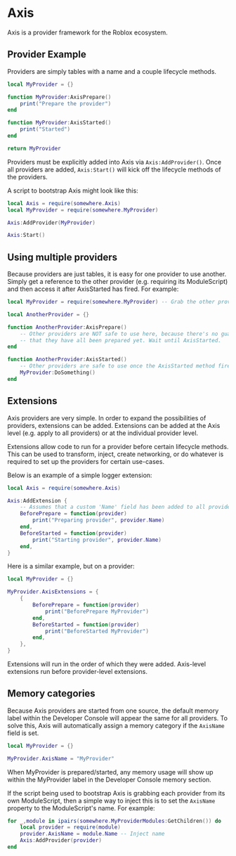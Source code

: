 # Axis

Axis is a provider framework for the Roblox ecosystem.

## Provider Example

Providers are simply tables with a name and a couple lifecycle methods.

```lua
local MyProvider = {}

function MyProvider:AxisPrepare()
	print("Prepare the provider")
end

function MyProvider:AxisStarted()
	print("Started")
end

return MyProvider
```

Providers must be explicitly added into Axis via `Axis:AddProvider()`. Once all providers are added, `Axis:Start()` will kick off the lifecycle methods of the providers.

A script to bootstrap Axis might look like this:

```lua
local Axis = require(somewhere.Axis)
local MyProvider = require(somewhere.MyProvider)

Axis:AddProvider(MyProvider)

Axis:Start()
```

## Using multiple providers

Because providers are just tables, it is easy for one provider to use another. Simply get a reference to the other provider (e.g. requiring its ModuleScript) and then access it after AxisStarted has fired. For example:

```lua
local MyProvider = require(somewhere.MyProvider) -- Grab the other provider

local AnotherProvider = {}

function AnotherProvider:AxisPrepare()
	-- Other providers are NOT safe to use here, because there's no guarantee
	-- that they have all been prepared yet. Wait until AxisStarted.
end

function AnotherProvider:AxisStarted()
	-- Other providers are safe to use once the AxisStarted method fires.
	MyProvider:DoSomething()
end
```

## Extensions

Axis providers are very simple. In order to expand the possibilities of providers, extensions can be added. Extensions can be added at the Axis level (e.g. apply to all providers) or at the individual provider level.

Extensions allow code to run for a provider before certain lifecycle methods. This can be used to transform, inject, create networking, or do whatever is required to set up the providers for certain use-cases.

Below is an example of a simple logger extension:

```lua
local Axis = require(somewhere.Axis)

Axis:AddExtension {
	-- Assumes that a custom 'Name' field has been added to all providers:
	BeforePrepare = function(provider)
		print("Preparing provider", provider.Name)
	end,
	BeforeStarted = function(provider)
		print("Starting provider", provider.Name)
	end,
}
```

Here is a similar example, but on a provider:

```lua
local MyProvider = {}

MyProvider.AxisExtensions = {
	{
		BeforePrepare = function(provider)
			print("BeforePrepare MyProvider")
		end,
		BeforeStarted = function(provider)
			print("BeforeStarted MyProvider")
		end,
	},
}
```

Extensions will run in the order of which they were added. Axis-level extensions run before provider-level extensions.

## Memory categories

Because Axis providers are started from one source, the default memory label within the Developer Console will appear the same for all providers. To solve this, Axis will automatically assign a memory category if the `AxisName` field is set.

```lua
local MyProvider = {}

MyProvider.AxisName = "MyProvider"
```

When MyProvider is prepared/started, any memory usage will show up within the MyProvider label in the Developer Console memory section.

If the script being used to bootstrap Axis is grabbing each provider from its own ModuleScript, then a simple way to inject this is to set the `AxisName` property to the ModuleScript's name. For example:

```lua
for _,module in ipairs(somewhere.MyProviderModules:GetChildren()) do
	local provider = require(module)
	provider.AxisName = module.Name -- Inject name
	Axis:AddProvider(provider)
end
```
